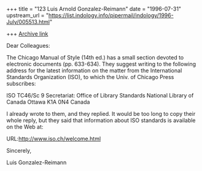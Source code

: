 +++
title = "123 Luis Arnold Gonzalez-Reimann"
date = "1996-07-31"
upstream_url = "https://list.indology.info/pipermail/indology/1996-July/005513.html"

+++
[Archive link](https://list.indology.info/pipermail/indology/1996-July/005513.html)


Dear Colleagues:

The Chicago Manual of Style (14th ed.) has a small section devoted to
electronic documents (pp. 633-634).  They suggest writing to the following
address for the latest information on the matter from the International
Standards Organization (ISO), to which the Univ. of Chicago Press
subscribes:

ISO TC46/Sc 9
Secretariat: Office of Library Standards
National Library of Canada
Ottawa K1A 0N4
Canada

I already wrote to them, and they replied.  It would be too long to copy
their whole reply, but they said that information about ISO standards is
available on the Web at:

URL:http://www.iso.ch/welcome.html


Sincerely,


Luis Gonzalez-Reimann






